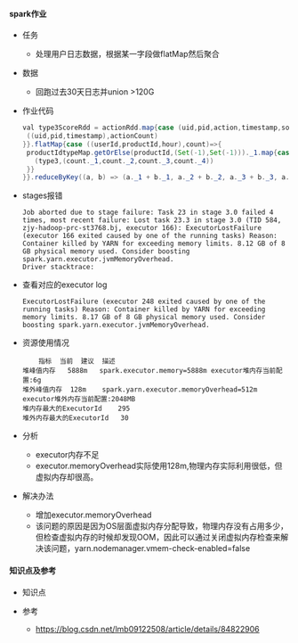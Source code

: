 #### spark作业
* 任务
    * 处理用户日志数据，根据某一字段做flatMap然后聚合
* 数据
    * 回跑过去30天日志并union >120G 
* 作业代码
    ```java
    val type3ScoreRdd = actionRdd.map{case (uid,pid,action,timestamp,source_id,spm,actionCount)=>{
     ((uid,pid,timestamp),actionCount)
   }}.flatMap{case ((userId,productId,hour),count)=>{
     productIdtypeMap.getOrElse(productId,(Set(-1),Set(-1)))._1.map{case type3=>{
       (type3,(count._1,count._2,count._3,count._4))
     }}
   }}.reduceByKey((a, b) => (a._1 + b._1, a._2 + b._2, a._3 + b._3, a._4 + b._4))
    ```
* stages报错
    ```
    Job aborted due to stage failure: Task 23 in stage 3.0 failed 4 times, most recent failure: Lost task 23.3 in stage 3.0 (TID 584, zjy-hadoop-prc-st3768.bj, executor 166): ExecutorLostFailure (executor 166 exited caused by one of the running tasks) Reason: Container killed by YARN for exceeding memory limits. 8.12 GB of 8 GB physical memory used. Consider boosting spark.yarn.executor.jvmMemoryOverhead.
    Driver stacktrace:
    ```
* 查看对应的executor log
    ```
    ExecutorLostFailure (executor 248 exited caused by one of the running tasks) Reason: Container killed by YARN for exceeding memory limits. 8.17 GB of 8 GB physical memory used. Consider boosting spark.yarn.executor.jvmMemoryOverhead.
    ```
* 资源使用情况
    ```
        指标	当前	建议	描述
    堆峰值内存	5888m	spark.executor.memory=5888m	executor堆内存当前配置:6g
    堆外峰值内存	128m	spark.yarn.executor.memoryOverhead=512m	executor堆外内存当前配置:2048MB
    堆内存最大的ExecutorId	295		
    堆外内存最大的ExecutorId	30		
    ```


* 分析
    * executor内存不足
    * executor.memoryOverhead实际使用128m,物理内存实际利用很低，但虚拟内存却很高。
* 解决办法
    * 增加executor.memoryOverhead
    * 该问题的原因是因为OS层面虚拟内存分配导致，物理内存没有占用多少，但检查虚拟内存的时候却发现OOM，因此可以通过关闭虚拟内存检查来解决该问题，yarn.nodemanager.vmem-check-enabled=false

#### 知识点及参考
* 知识点

* 参考
    * https://blog.csdn.net/lmb09122508/article/details/84822906
